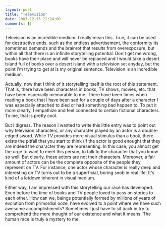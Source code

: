 ```yaml
---
layout: post
title: "Television"
date: 2003-12-15 22:24:00
comments: []
---
```


Television is an incredible medium. I really mean this. True, it can be used for destructive ends, such as the endless advertisement, the conformity its sometimes demands and the brainrot that results from overexposure, but within all that there is an infinite storytelling potential. Don't get me wrong, books have their place and will never be replaced and I would take a desert island full of books over a desert island with a television set anyday, but the point I'm trying to get at is my original sentence. Television is an incredible medium.

<!--more-->

Actually, now that I think of it storytelling itself is the root of this statement. That is, there have been characters in books, TV shows, movies, etc. that have been especially memorable to me. There have been times when reading a book that I have been sad for a couple of days after a character I was especially attached to died or had something bad happen to. To put it more clearly, I empathize and feel connected to certain fictional characters. To me, that is pretty cool.

But I digress. The reason I wanted to write this little entry was to point out why television characters, or any character played by an actor is a double-edged sword. While TV provides more visual stimulus than a book, there exists the pitfall that you start to think (if the actor is good enough) that they are indeed the character they are representing. In this case, you almost get the urge to want to meet this person, to talk to the character that you know so well. But clearly, these actors are not their characters. Moreover, a fair amount of actors can be the complete opposite of the people they represent on TV. For instance, one actor whose character is really deep and interesting on TV turns out to be a superficial, boring snob in real life. It's kind of a letdown inherent in visual medium.

Either way, I am impressed with this storytelling our race has developed. Even before the time of books and TV people loved to pass on stories to each other. How can we, beings potentially formed by millions of years of evolution from primordial ooze, have evolved to a point where we have such awesome accomplishments? Sometimes I just have to sit back in try to comprehend the mere thought of our existence and what it means. The human race is truly a mystery to me.
